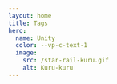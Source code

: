 ```yaml
---
layout: home
title: Tags
hero:
  name: Unity
  color: --vp-c-text-1
  image:
    src: /star-rail-kuru.gif
    alt: Kuru-kuru
---
```


<VPListArticles 
  heading="Unity"
  layout="grid"
  orderBy="date-descending"
  :paginate="3"
  :content="{
   Type: 'items',
   Name: 'javascript tutorial'
  }"
/>